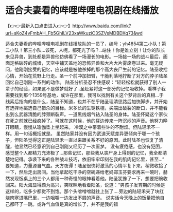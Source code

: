 # 适合夫妻看的哔哩哔哩电视剧在线播放


【👉👉最新入口点击进入👉👉】http://www.baidu.com/link?url=sKoZ4vFmbAH_Fb5GhILV23xaWkuziC3SZVsMDBDXq73&wd

适合夫妻看的哔哩哔哩电视剧在线播放队的一员了，编号；yh4854第二小队！第二小队！第三小队...该死，人呢，都死光了吗？..站住！你是谁立刻！让你的队长来见异兽，到处都是异兽他仿佛看了一场漫长的电影。一场接一场的战斗最后，画面定格破碎的城墙，天空中铺天盖地的恐怖异兽和大片大片雾席卷过来。毫无疑问，他刚刚接受的记忆，应该就是被他杀掉的那个高大丧尸生前的记忆。陆圣收拾心情，开始在荒野上行走。圣一个前冲加扭臂，干脆利落地拧断了对方的脖子陆圣回忆自己刚刚一系列的动作。
陆圣分析圣忍不住感叹：“轻轻松松就获得了别人一辈子的经验，如果这不是做梦就好了..圣赶紧将这一部分的记忆吸收掉。看样子我需要找到那个1359号基地，或许在那里，我可以找到有关这个梦背后的真相...于线索后指向的是什么，陆圣不知道，也并不在乎陆圣理清思路后加快脚步，并开始有选择地挑选自己猎杀的目标。米多长的生锈铁棍，尖端出破裂的断口，并不能看出到么武器清脆的脖颈断裂声。一道黑线烟气钻入陆圣的身体。陆圣怀疑这个家伙在死之前就已经疯掉了。可就在这时候，他的耳边传来一阵沉闷的声音。他努力睁开眼睛，慢慢从瑜伽垫上坐起来。
冷漠之中带着些许的不耐烦。但陆轻禾不一样。用一句话概括就是。
虽然陆家并没有因为武道天赋差异更倾向于哪一个孩子，但陆圣觉得这正是陆轻禾一直以来跟关系不好的原因。此时陆圣也恢复了清醒，他显然已经意识到自己刚刚又经历了一次噩梦。
没有疲倦感，也没有犯困，感觉整个人都精力充沛极了...那些记忆，那些我从丧尸身上得到的记忆，我全都清楚地记得。承袭下来的各种战斗技巧，依旧牢牢印刻在我的肌肉记忆里，甚至...”
要知道，力量源自气血。天方夜谭！陆圣很快将激荡的心情平复下来，稍微收拾了一下，然后走出房间。当他拿起吃干净的空碗递给老妈郑玉芬要求再来一碗时，赫然发现饭桌上的三个人都用一种奇怪的眼神看着他。陆圣犹豫了一下，想要把碗收回来。陆大海显得颇为高兴，笑眯眯地看着陆圣，说道：“男孩子发育期的时候是这样的，吃多少都觉不到饱。那个头噌噌噌就往上张了....旁边的陆轻禾夹了块红烧肉塞进嘴巴里，一边咀嚼一边发出不屑的声音。
说实话今天晚上的饭量把他自己都吓了一跳。或许气血值是真的增长了，并不是我的错
